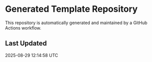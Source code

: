 # Generated Template Repository

This repository is automatically generated and maintained by a GitHub Actions workflow.

## Last Updated
2025-08-29 12:14:58 UTC
